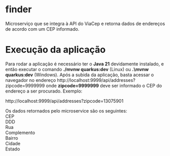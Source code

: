 # finder

Microserviço que se integra à API do ViaCep e retorna dados de endereços de acordo com um CEP informado.

# Execução da aplicação

Para rodar a aplicação é necessário ter o **Java 21** devidamente instalado, e então executar o comando **./mvnw quarkus:dev** (Linux) ou **.\mvnw quarkus:dev** (Windows). 
Após a subida da aplicação, basta acessar o navegador no endereço http://localhost:9999/api/addresses?zipcode=9999999 
onde **zipcode=9999999** deve ser informado o CEP do endereço a ser procurado. Exemplo:

http://localhost:9999/api/addresses?zipcode=13075901

Os dados retornados pelo microservice são os seguintes:\
CEP\
DDD\
Rua\
Complemento\
Bairro\
Cidade\
Estado